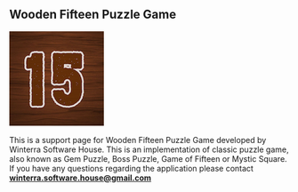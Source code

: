 ## Wooden Fifteen Puzzle Game

![Image](https://raw.githubusercontent.com/winterrasoftwarehouse/woodenfifteenpuzzle.github.io/gh-pages/15-icon-small.png)

This is a support page for Wooden Fifteen Puzzle Game developed by Winterra Software House. This is an implementation of classic puzzle game, also known as Gem Puzzle, Boss Puzzle, Game of Fifteen or Mystic Square. If you have any questions regarding the application please contact **winterra.software.house@gmail.com**
